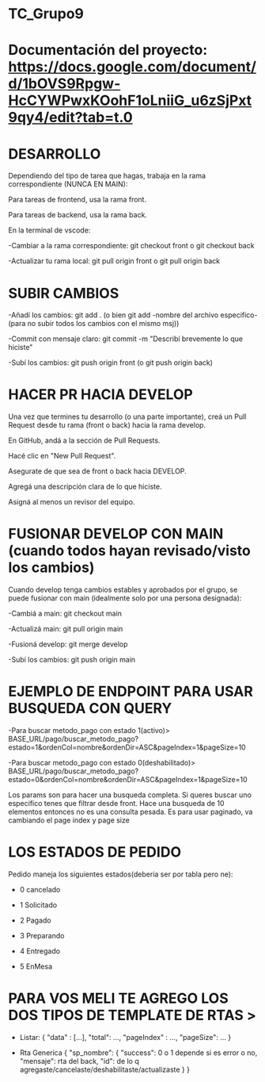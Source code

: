# TC_Grupo9

# Documentación del proyecto: https://docs.google.com/document/d/1bOVS9Rpgw-HcCYWPwxKOohF1oLniiG_u6zSjPxt9qy4/edit?tab=t.0

# DESARROLLO

Dependiendo del tipo de tarea que hagas, trabaja en la rama correspondiente (NUNCA EN MAIN):

Para tareas de frontend, usa la rama front.

Para tareas de backend, usa la rama back.

En la terminal de vscode:

-Cambiar a la rama correspondiente: git checkout front o git checkout back

-Actualizar tu rama local: git pull origin front o git pull origin back

# SUBIR CAMBIOS

-Añadí los cambios: git add . (o bien git add -nombre del archivo especifico- (para no subir todos los cambios con el mismo msj))

-Commit con mensaje claro: git commit -m "Describí brevemente lo que hiciste"

-Subí los cambios: git push origin front (o git push origin back)

# HACER PR HACIA DEVELOP

Una vez que termines tu desarrollo (o una parte importante), creá un Pull Request desde tu rama (front o back) hacia la rama develop.

En GitHub, andá a la sección de Pull Requests.

Hacé clic en "New Pull Request".

Asegurate de que sea de front o back hacia DEVELOP.

Agregá una descripción clara de lo que hiciste.

Asigná al menos un revisor del equipo.

# FUSIONAR DEVELOP CON MAIN (cuando todos hayan revisado/visto los cambios)

Cuando develop tenga cambios estables y aprobados por el grupo, se puede fusionar con main (idealmente solo por una persona designada):

-Cambiá a main: git checkout main

-Actualizá main: git pull origin main

-Fusioná develop: git merge develop

-Subí los cambios: git push origin main

# EJEMPLO DE ENDPOINT PARA USAR BUSQUEDA CON QUERY

-Para buscar metodo_pago con estado 1(activo)> BASE_URL/pago/buscar_metodo_pago?estado=1&ordenCol=nombre&ordenDir=ASC&pageIndex=1&pageSize=10

-Para buscar metodo_pago con estado 0(deshabilitado)> BASE_URL/pago/buscar_metodo_pago?estado=0&ordenCol=nombre&ordenDir=ASC&pageIndex=1&pageSize=10

Los params son para hacer una busqueda completa. Si queres buscar uno especifico tenes que filtrar desde front. Hace una busqueda de 10 elementos entonces no es una consulta pesada. Es para usar paginado, va cambiando el page index y page size

# LOS ESTADOS DE PEDIDO

Pedido maneja los siguientes estados(deberia ser por tabla pero ne):

- 0 cancelado

- 1 Solicitado

- 2 Pagado

- 3 Preparando

- 4 Entregado

- 5 EnMesa

# PARA VOS MELI TE AGREGO LOS DOS TIPOS DE TEMPLATE DE RTAS >

- Listar:
  {
  "data" : [...],
  "total": ...,
  "pageIndex" : ...,
  "pageSize": ...
  }

- Rta Generica
  {
  "sp_nombre": {
  "success": 0 o 1 depende si es error o no,
  "mensaje": rta del back,
  "id": de lo q agregaste/cancelaste/deshabilitaste/actualizaste
  }
  }
